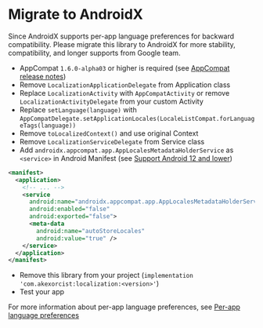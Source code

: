 # Migrate to AndroidX
Since AndroidX supports per-app language preferences for backward compatibility. Please migrate this library to AndroidX for more stability, compatibility, and longer supports from Google team.  

* AppCompat `1.6.0-alpha03` or higher is required (see [AppCompat release notes](https://developer.android.com/jetpack/androidx/releases/appcompat))
* Remove `LocalizationApplicationDelegate` from Application class
* Replace `LocalizationActivity` with `AppCompatActivity` or remove `LocalizationActivityDelegate` from your custom Activity
* Replace `setLanguage(language)` with `AppCompatDelegate.setApplicationLocales(LocaleListCompat.forLanguageTags(language))`
* Remove `toLocalizedContext()` and use original Context
* Remove `LocalizationServiceDelegate` from Service class
* Add `androidx.appcompat.app.AppLocalesMetadataHolderService` as `<service>` in Android Manifest (see [Support Android 12 and lower](https://developer.android.com/about/versions/13/features/app-languages#android12-impl))
```xml
<manifest>
  <application>
    <!-- ... -->
    <service 
      android:name="androidx.appcompat.app.AppLocalesMetadataHolderService"
      android:enabled="false"
      android:exported="false">
      <meta-data
        android:name="autoStoreLocales"
        android:value="true" />
    </service>
  </application>
</manifest>
```
* Remove this library from your project (`implementation 'com.akexorcist:localization:<version>'`)
* Test your app

For more information about per-app language preferences, see [Per-app language preferences](https://developer.android.com/about/versions/13/features/app-languages) 

